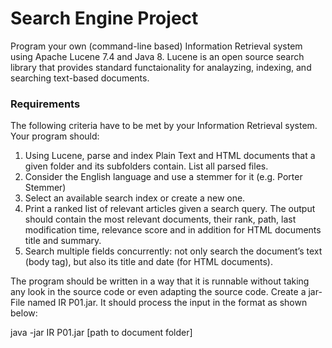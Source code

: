 # Search Engine Project
Program your own (command-line based) Information Retrieval system using Apache
Lucene 7.4 and Java 8. Lucene is an open source search library that provides
standard functaionality for analayzing, indexing, and searching text-based documents.

### Requirements
The following criteria have to be met by your Information Retrieval system. Your program
should:
1. Using Lucene, parse and index Plain Text and HTML documents that a given folder
and its subfolders contain. List all parsed files.
2. Consider the English language and use a stemmer for it (e.g. Porter Stemmer)
3. Select an available search index or create a new one.
4. Print a ranked list of relevant articles given a search query. The output should
contain the most relevant documents, their rank, path, last modification time,
relevance score and in addition for HTML documents title and summary.
5. Search multiple fields concurrently: not only search the document’s text (body tag),
but also its title and date (for HTML documents).

The program should be written in a way that it is runnable without taking any look in
the source code or even adapting the source code. Create a jar-File named IR P01.jar. It
should process the input in the format as shown below:

java -jar IR P01.jar [path to document folder]
